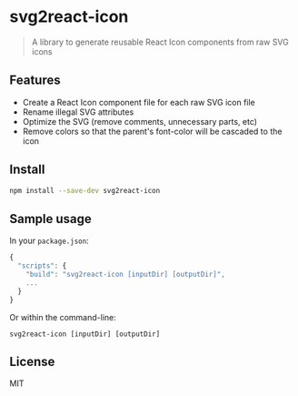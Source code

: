 # svg2react-icon


> A library to generate reusable React Icon components from raw SVG icons
 
 ## Features
 
 * Create a React Icon component file for each raw SVG icon file
 * Rename illegal SVG attributes
 * Optimize the SVG (remove comments, unnecessary parts, etc)
 * Remove colors so that the parent's font-color will be cascaded to the icon
 
 ## Install
 
 ```bash
 npm install --save-dev svg2react-icon
 ```
 
 ## Sample usage
 
 In your `package.json`:
 
 ```js
 {
   "scripts": {     
     "build": "svg2react-icon [inputDir] [outputDir]",
     ...
   }
 }
 ```
 
 Or within the command-line:
 
 ```console
 svg2react-icon [inputDir] [outputDir]
 ```

 
 ## License
 
 MIT